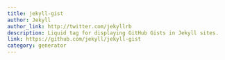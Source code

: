 ```yaml
---
title: jekyll-gist
author: Jekyll
author_link: http://twitter.com/jekyllrb
description: Liquid tag for displaying GitHub Gists in Jekyll sites.
link: https://github.com/jekyll/jekyll-gist
category: generator
---
```

